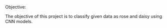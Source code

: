 Objective:

The objective of this project is to classify given data as rose and daisy using CNN models.
